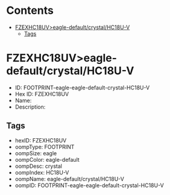



Contents
========

* [FZEXHC18UV>eagle-default/crystal/HC18U-V](#fzexhc18uveagle-defaultcrystalhc18u-v)
	* [Tags](#tags)

# FZEXHC18UV>eagle-default/crystal/HC18U-V

- ID: FOOTPRINT-eagle-eagle-default-crystal-HC18U-V
- Hex ID: FZEXHC18UV
- Name: 
- Description: 

## Tags

- hexID: FZEXHC18UV
- oompType: FOOTPRINT
- oompSize: eagle
- oompColor: eagle-default
- oompDesc: crystal
- oompIndex: HC18U-V
- oompName: eagle-default/crystal/HC18U-V
- oompID: FOOTPRINT-eagle-eagle-default-crystal-HC18U-V
